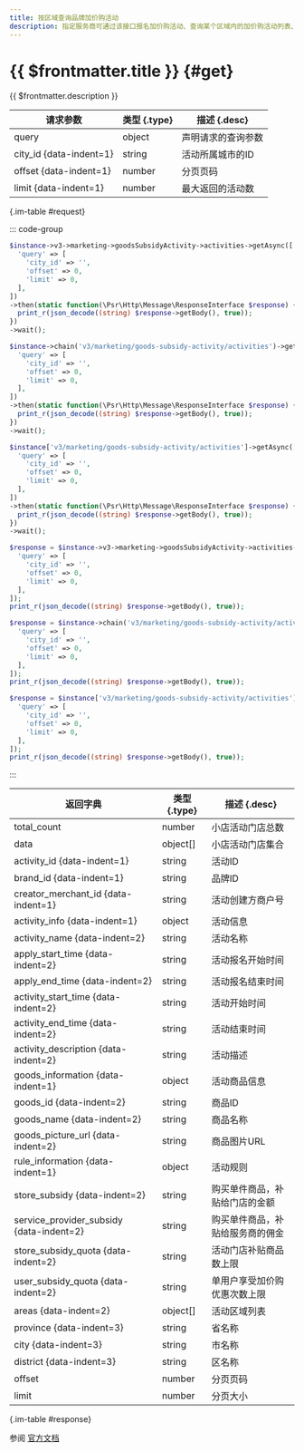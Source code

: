```yaml
---
title: 按区域查询品牌加价购活动
description: 指定服务商可通过该接口报名加价购活动、查询某个区域内的加价购活动列表、锁定加价活动购资格以及解锁加价购活动资格。
---
```


# {{ $frontmatter.title }} {#get}

{{ $frontmatter.description }}

| 请求参数 | 类型 {.type} | 描述 {.desc}
| --- | --- | ---
| query | object | 声明请求的查询参数
| city_id {data-indent=1} | string | 活动所属城市的ID
| offset {data-indent=1} | number | 分页页码
| limit {data-indent=1} | number | 最大返回的活动数

{.im-table #request}

::: code-group

```php [异步纯链式]
$instance->v3->marketing->goodsSubsidyActivity->activities->getAsync([
  'query' => [
    'city_id' => '',
    'offset' => 0,
    'limit' => 0,
  ],
])
->then(static function(\Psr\Http\Message\ResponseInterface $response) {
  print_r(json_decode((string) $response->getBody(), true));
})
->wait();
```

```php [异步声明式]
$instance->chain('v3/marketing/goods-subsidy-activity/activities')->getAsync([
  'query' => [
    'city_id' => '',
    'offset' => 0,
    'limit' => 0,
  ],
])
->then(static function(\Psr\Http\Message\ResponseInterface $response) {
  print_r(json_decode((string) $response->getBody(), true));
})
->wait();
```

```php [异步属性式]
$instance['v3/marketing/goods-subsidy-activity/activities']->getAsync([
  'query' => [
    'city_id' => '',
    'offset' => 0,
    'limit' => 0,
  ],
])
->then(static function(\Psr\Http\Message\ResponseInterface $response) {
  print_r(json_decode((string) $response->getBody(), true));
})
->wait();
```

```php [同步纯链式]
$response = $instance->v3->marketing->goodsSubsidyActivity->activities->get([
  'query' => [
    'city_id' => '',
    'offset' => 0,
    'limit' => 0,
  ],
]);
print_r(json_decode((string) $response->getBody(), true));
```

```php [同步声明式]
$response = $instance->chain('v3/marketing/goods-subsidy-activity/activities')->get([
  'query' => [
    'city_id' => '',
    'offset' => 0,
    'limit' => 0,
  ],
]);
print_r(json_decode((string) $response->getBody(), true));
```

```php [同步属性式]
$response = $instance['v3/marketing/goods-subsidy-activity/activities']->get([
  'query' => [
    'city_id' => '',
    'offset' => 0,
    'limit' => 0,
  ],
]);
print_r(json_decode((string) $response->getBody(), true));
```

:::

| 返回字典 | 类型 {.type} | 描述 {.desc}
| --- | --- | ---
| total_count | number | 小店活动门店总数
| data | object[] | 小店活动门店集合
| activity_id {data-indent=1} | string | 活动ID
| brand_id {data-indent=1} | string | 品牌ID
| creator_merchant_id {data-indent=1} | string | 活动创建方商户号
| activity_info {data-indent=1} | object | 活动信息
| activity_name {data-indent=2} | string | 活动名称
| apply_start_time {data-indent=2} | string | 活动报名开始时间
| apply_end_time {data-indent=2} | string | 活动报名结束时间
| activity_start_time {data-indent=2} | string | 活动开始时间
| activity_end_time {data-indent=2} | string | 活动结束时间
| activity_description {data-indent=2} | string | 活动描述
| goods_information {data-indent=1} | object | 活动商品信息
| goods_id {data-indent=2} | string | 商品ID
| goods_name {data-indent=2} | string | 商品名称
| goods_picture_url {data-indent=2} | string | 商品图片URL
| rule_information {data-indent=1} | object | 活动规则
| store_subsidy {data-indent=2} | string | 购买单件商品，补贴给门店的金额
| service_provider_subsidy {data-indent=2} | string | 购买单件商品，补贴给服务商的佣金
| store_subsidy_quota {data-indent=2} | string | 活动门店补贴商品数上限
| user_subsidy_quota {data-indent=2} | string | 单用户享受加价购优惠次数上限
| areas {data-indent=2} | object[] | 活动区域列表
| province {data-indent=3} | string | 省名称
| city {data-indent=3} | string | 市名称
| district {data-indent=3} | string | 区名称
| offset | number | 分页页码
| limit | number | 分页大小

{.im-table #response}

参阅 [官方文档](https://pay.weixin.qq.com/docs/merchant/products/retail-store/introduction.html)
